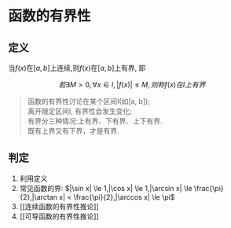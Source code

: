 # 函数的有界性

## 定义

当$f(x)$在$[a, b]$上连续,则$f(x)$在$[a, b]$上有界, 即

$$
若\exists M>0, \forall x \in I,|f(x)| \le M,则称f(x)在I上有界
$$

> 函数的有界性讨论在某个区间I(如[a, b]);  
> 离开限定区间I, 有界性会发生变化;  
> 有界分三种情况:上有界、下有界、上下有界.  
> 既有上界又有下界，才是有界.

## 判定

1. 利用定义
2. 常见函数的界: $|\sin x| \le 1,|\cos x| \le 1,|\arcsin x| \le \frac{\pi}{2},|\arctan x| < \frac{\pi}{2},|\arccos x| \le \pi$
3. [[连续函数的有界性推论]]
4. [[可导函数的有界性推论]]
